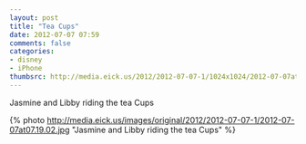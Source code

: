 ```yaml
---
layout: post
title: "Tea Cups"
date: 2012-07-07 07:59
comments: false
categories: 
- disney
- iPhone
thumbsrc: http://media.eick.us/2012/2012-07-07-1/1024x1024/2012-07-07at07.19.02.jpg
---
```

Jasmine and Libby riding the tea Cups

{% photo http://media.eick.us/images/original/2012/2012-07-07-1/2012-07-07at07.19.02.jpg "Jasmine and Libby riding the tea Cups" %}

